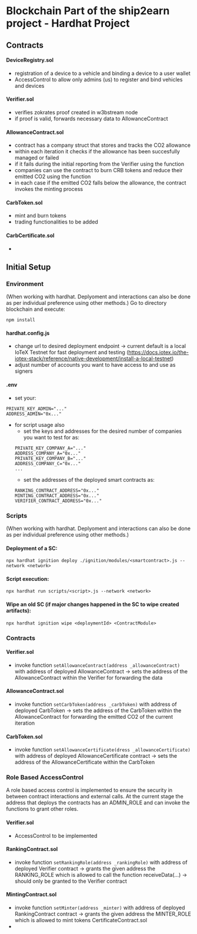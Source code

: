 # Blockchain Part of the ship2earn project - Hardhat Project

## Contracts
#### DeviceRegistry.sol
- registration of a device to a vehicle and binding a device to a user wallet
- AccessControl to allow only admins (us) to register and bind vehicles and devices
#### Verifier.sol
- verifies zokrates proof created in w3bstream node
- if proof is valid, forwards necessary data to AllowanceContract
#### AllowanceContract.sol
- contract has a company struct that stores and tracks the CO2 allowance
- within each iteration it checks if the allowance has been succesfully managed or failed
- if it fails during the initial reporting from the Verifier using the function <emissionReport>
- companies can use the contract to burn CRB tokens and reduce their emitted CO2 using the function <burnTokens>
- in each case if the emitted CO2 falls below the allowance, the contract invokes the minting process
#### CarbToken.sol
- mint and burn tokens
- trading functionalities to be added
#### CarbCertificate.sol
- 

## Initial Setup 
### Environment
(When working with hardhat. Deplyoment and interactions can also be done as per individual preference using other methods.)
Go to directory blockchain and execute:
```
npm install
```
#### hardhat.config.js
- change url to desired deployment endpoint -> current default is a local IoTeX Testnet for fast deployment and testing (https://docs.iotex.io/the-iotex-stack/reference/native-development/install-a-local-testnet)
- adjust number of accounts you want to have access to and use as signers
#### .env
- set your: 
```
PRIVATE_KEY_ADMIN="..."
ADDRESS_ADMIN="0x..."
```
- for script usage also 
    - set the keys and addresses for the desired number of companies you want to test for as:
    ```
    PRIVATE_KEY_COMPANY_A="..."
    ADDRESS_COMPANY_A="0x..."
    PRIVATE_KEY_COMPANY_B="..."
    ADDRESS_COMPANY_C="0x..."
    ...
    ```
    - set the addresses of the deployed smart contracts as:
    ```
    RANKING_CONTRACT_ADDRESS="0x..."
    MINTING_CONTRACT_ADDRESS="0x..."
    VERIFIER_CONTRACT_ADDRESS="0x..."
    ```

### Scripts 
(When working with hardhat. Deplyoment and interactions can also be done as per individual preference using other methods.)

#### Deployment of a SC:
```
npx hardhat ignition deploy ./ignition/modules/<smartcontract>.js --network <network>
```
#### Script execution:
```
npx hardhat run scripts/<script>.js --network <network>
```
#### Wipe an old SC (if major changes happened in the SC to wipe created artifacts):
```
npx hardhat ignition wipe <deploymentId> <ContractModule>
```

### Contracts
#### Verifier.sol
- invoke function ```setAllowanceContract(address _allowanceContract)``` with address of deployed AllowanceContract
-> sets the address of the AllowanceContract within the Verifier for forwarding the data
#### AllowanceContract.sol
- invoke function ```setCarbToken(address _carbToken)``` with address of deployed CarbToken
-> sets the address of the CarbToken within the AllowanceContract for forwarding the emitted CO2 of the current iteration
#### CarbToken.sol
- invoke function ```setAllowanceCertificate(dress _allowanceCertificate)``` with address of deployed AllowanceCertificate contract
-> sets the address of the AllowanceCertificate within the CarbToken

### Role Based AccessControl
A role based access control is implemented to ensure the security in between contract interactions and external calls. 
At the current stage the address that deploys the contracts has an ADMIN_ROLE and can invoke the functions to grant other roles.
#### Verifier.sol
- AccessControl to be implemented
#### RankingContract.sol
- invoke function ```setRankingRole(address _rankingRole)``` with address of deployed Verifier contract
-> grants the given address the RANKING_ROLE which is allowed to call the function receiveData(...)
-> should only be granted to the Verifier contract
#### MintingContract.sol
- invoke function ```setMinter(address _minter)``` with address of deployed RankingContract contract
-> grants the given address the MINTER_ROLE which is allowed to mint tokens
CertificateContract.sol
- 
